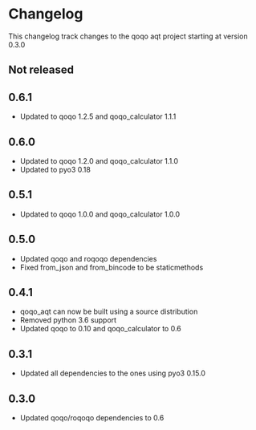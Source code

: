 # Changelog

This changelog track changes to the qoqo aqt project starting at version 0.3.0

## Not released

## 0.6.1

* Updated to qoqo 1.2.5 and qoqo_calculator 1.1.1

## 0.6.0

* Updated to qoqo 1.2.0 and qoqo_calculator 1.1.0
* Updated to pyo3 0.18

## 0.5.1

* Updated to qoqo 1.0.0 and qoqo_calculator 1.0.0

## 0.5.0

* Updated qoqo and roqoqo dependencies
* Fixed from_json and from_bincode to be staticmethods

## 0.4.1

* qoqo_aqt can now be built using a source distribution
* Removed python 3.6 support
* Updated qoqo to 0.10 and qoqo_calculator to 0.6

## 0.3.1

* Updated all dependencies to the ones using pyo3 0.15.0

## 0.3.0

* Updated qoqo/roqoqo dependencies to 0.6
